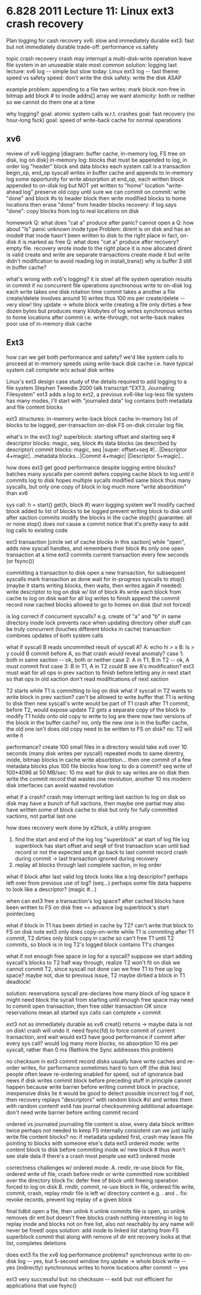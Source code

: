 6.828 2011 Lecture 11: Linux ext3 crash recovery
=

Plan
  logging for cash recovery
    xv6: slow and immediately durable
    ext3: fast but not immediately durable
  trade-off: performance vs.safety

topic
  crash recovery
    crash may interrupt a multi-disk-write operation
    leave file system in an unuseable state
  most common solution: logging
  last lecture: xv6 log -- simple but slow
  today: Linux ext3 log -- fast
  theme: speed vs safety
    speed: don't write the disk
    safety: write the disk ASAP

example problem:
  appending to a file
  two writes:
    mark block non-free in bitmap
    add block # to inode addrs[] array
  we want atomicity: both or neither
  so we cannot do them one at a time

why logging?
 goal: atomic system calls w.r.t. crashes
 goal: fast recovery (no hour-long fsck)
 goal: speed of write-back cache for normal operations

xv6
--

review of xv6 logging
  [diagram: buffer cache, in-memory log, FS tree on disk, log on disk]
  in-memory log: blocks that must be appended to log, in order
  log "header" block and data blocks
  each system call is a transaction
    begin_op, end_op
  syscall writes in buffer cache and appends to in-memory log
    some opportunity for write absorption
  at end_op, each written block appended to on-disk log
    but NOT yet written to "home" location
    "write-ahead log"
    preserve old copy until sure we can commit
  on commit:
    write "done" and block #s to header block
  then write modified blocks to home locations
  then erase "done" from header blocks
  recovery:
    if log says "done":
      copy blocks from log to real locations on disk

homework
   Q: what does "cat a" produce after panic?
	  cannot open a
   Q: how about "ls"
	   panic unknown inode type
   Problem:
     dirent is on disk and has an inode#
	 that inode hasn't been written to disk to the right place
	 in fact, on-disk it is marked as free
   Q: what does "cat a" produce after recovery?
     empty file.
	 recovery wrote inode to the right place
	   it is now allocated
	   dirent is valid
     create and write are separate transactions
	 create made it but write didn't
   modification to avoid reading log in install_trans()
	 why is buffer 3 still in buffer cache?

what's wrong with xv6's logging? it is slow!
  all file system operation results in commit
	if no concurrent file operations
  synchronous write to on-disk log
    each write takes one disk rotation time
    commit takes a another
    a file create/delete involves around 10 writes
    thus 100 ms per create/delete -- very slow!
  tiny update -> whole block write
    creating a file only dirties a few dozen bytes
    but produces many kilobytes of log writes
  synchronous writes to home locations after commit
    i.e. write-through, not write-back
    makes poor use of in-memory disk cache

Ext3
--

how can we get both performance and safety?
  we'd like system calls to proceed at in-memory speeds
  using write-back disk cache
  i.e. have typical system call complete w/o actual disk writes

Linux's ext3 design
 case study of the details required to add logging to a file system
 Stephen Tweedie 2000 talk transcript "EXT3, Journaling Filesystem"
 ext3 adds a log to ext2, a previous xv6-like log-less file system
 has many modes, I'll start with "journaled data"
   log contains both metadata and file content blocks

ext3 structures:
 in-memory write-back block cache
 in-memory list of blocks to be logged, per-transaction
 on-disk FS
 on-disk circular log file.

what's in the ext3 log?
 superblock: starting offset and starting seq #
 descriptor blocks: magic, seq, block #s
 data blocks (as described by descriptor)
 commit blocks: magic, seq
 |super: offset+seq #|...|Descriptor 4+magic|...metadata blocks...|Commit 4+magic| |Descriptor 5+magic|... 

how does ext3 get good performance despite logging entire blocks?
 batches many syscalls per commit
 defers copying cache block to log until it commits log to disk
 hopes multiple sycalls modified same block
   thus many syscalls, but only one copy of block in log
   much more "write absorbtion" than xv6

sys call:
  h = start()
  get(h, block #)
    warn logging system we'll modify cached block
      added to list of blocks to be logged
    prevent writing block to disk until after xaction commits
  modify the blocks in the cache
  stop(h)
  guarantee: all or none
  stop() does *not* cause a commit
  notice that it's pretty easy to add log calls to existing code

ext3 transaction
  [circle set of cache blocks in this xaction]
  while "open", adds new syscall handles, and remembers their block #s
  only one open transaction at a time
  ext3 commits current transaction every few seconds (or fsync())

committing a transaction to disk
  open a new transaction, for subsequent syscalls
  mark transaction as done
  wait for in-progress syscalls to stop()
    (maybe it starts writing blocks, then waits, then writes again if needed)
  write descriptor to log on disk w/ list of block #s
  write each block from cache to log on disk
  wait for all log writes to finish
  append the commit record
  now cached blocks allowed to go to homes on disk (but not forced)

is log correct if concurrent syscalls?
  e.g. create of "a" and "b" in same directory
  inode lock prevents race when updating directory
  other stuff can be truly concurrent (touches different blocks in cache)
  transaction combines updates of both system calls

what if syscall B reads uncommited result of syscall A?
  A: echo hi > x
  B: ls > y
  could B commit before A, so that crash would reveal anomaly?
  case 1: both in same xaction -- ok, both or neither
  case 2: A in T1, B in T2 -- ok, A must commit first
  case 3: B in T1, A in T2
    could B see A's modification?
    ext3 must wait for all ops in prev xaction to finish
      before letting any in next start
      so that ops in old xaction don't read modifications of next xaction

T2 starts while T1 is committing to log on disk
  what if syscall in T2 wants to write block in prev xaction?
  can't be allowed to write buffer that T1 is writing to disk
    then new syscall's write would be part of T1
    crash after T1 commit, before T2, would expose update
  T2 gets a separate copy of the block to modify
    T1 holds onto old copy to write to log
  are there now *two* versions of the block in the buffer cache?
    no, only the new one is in the buffer cache, the old one isn't
  does old copy need to be written to FS on disk?
    no: T2 will write it

performance?
  create 100 small files in a directory
    would take xv6 over 10 seconds (many disk writes per syscall)
  repeated mods to same direntry, inode, bitmap blocks in cache
    write absorbtion...
  then one commit of a few metadata blocks plus 100 file blocks
  how long to do a commit?
    seq write of 100*4096 at 50 MB/sec: 10 ms
    wait for disk to say writes are on disk
    then write the commit record
    that wastes one revolution, another 10 ms
    modern disk interfaces can avoid wasted revolution

what if a crash?
  crash may interrupt writing last xaction to log on disk
  so disk may have a bunch of full xactions, then maybe one partial
  may also have written some of block cache to disk
    but only for fully committed xactions, not partial last one

how does recovery work
  done by e2fsck, a utility program
  1. find the start and end of the log
     log "superblock" at start of log file
     log superblock has start offset and seq# of first transaction
     scan until bad record or not the expected seq #
     go back to last commit record
     crash during commit -> last transaction ignored during recovery
  2. replay all blocks through last complete xaction, in log order

what if block after last valid log block looks like a log descriptor?
  perhaps left over from previous use of log? (seq...)
  perhaps some file data happens to look like a descriptor? (magic #...)

when can ext3 free a transaction's log space?
  after cached blocks have been written to FS on disk
  free == advance log superblock's start pointer/seq

what if block in T1 has been dirtied in cache by T2?
  can't write that block to FS on disk
  note ext3 only does copy-on-write while T1 is commiting
    after T1 commit, T2 dirties only block copy in cache
  so can't free T1 until T2 commits, so block is in log
    T2's logged block contains T1's changes

what if not enough free space in log for a syscall?
  suppose we start adding syscall's blocks to T2
  half way through, realize T2 won't fit on disk
  we cannot commit T2, since syscall not done
  can we free T1 to free up log space?
  maybe not, due to previous issue, T2 maybe dirtied a block in T1
  deadlock!

solution: reservations
  syscall pre-declares how many block of log space it might need
  block the sycall from starting until enough free space
  may need to commit open transaction, then free older transaction
    OK since reservations mean all started sys calls can complete + commit

ext3 not as immediately durable as xv6
  creat() returns -> maybe data is not on disk! crash will undo it.
  need fsync(fd) to force commit of current transaction, and wait
  would ext3 have good performance if commit after every sys call?
    would log many more blocks, no absorption
    10 ms per syscall, rather than 0 ms
  (Rethink the Sync addresses this problem)

no checksum in ext3 commit record
  disks usually have write caches and re-order writes, for performance
    sometimes hard to turn off (the disk lies)
    people often leave re-ordering enabled for speed, out of ignorance
  bad news if disk writes commit block before preceding stuff
    in principle cannot happen because write barrier before writing commit block
    in practice, inexpensive disks lie
  it would be good to detect possible incorrect log
     if not, then recovery replays "descriptors" with random block #s!
     and writes them with random content!
  ext4 has journal checksumming
     additional advantage: don't need write barrier before writing commit record

ordered vs journaled
  journaling file content is slow, every data block written twice
  perhaps not needed to keep FS internally consistent
  can we just lazily write file content blocks?
  no:
    if metadata updated first, crash may leave file pointing
    to blocks with someone else's data
  ext3 ordered mode:
    write content block to disk before commiting inode w/ new block #
    thus won't see stale data if there's a crash
  most people use ext3 ordered mode

correctness challenges w/ ordered mode:
  A. rmdir, re-use block for file, ordered write of file,
       crash before rmdir or write committed
     now scribbled over the directory block
     fix: defer free of block until freeing operation forced to log on disk
  B. rmdir, commit, re-use block in file, ordered file write, commit,
       crash, replay rmdir
     file is left w/ directory content e.g. . and ..
     fix: revoke records, prevent log replay of a given block

final tidbit
  open a file, then unlink it
  unlink commits
  file is open, so unlink removes dir ent but doesn't free blocks
  crash
  nothing interesting in log to replay
  inode and blocks not on free list, also not reachably by any name
    will never be freed! oops
  solution: add inode to linked list starting from FS superblock
    commit that along with remove of dir ent
  recovery looks at that list, completes deletions

does ext3 fix the xv6 log performance problems?
  synchronous write to on-disk log -- yes, but 5-second window
  tiny update -> whole block write -- yes (indirectly)
  synchronous writes to home locations after commit -- yes

ext3 very successful
  but: no checksum -- ext4
  but: not efficient for applications that use fsync()
